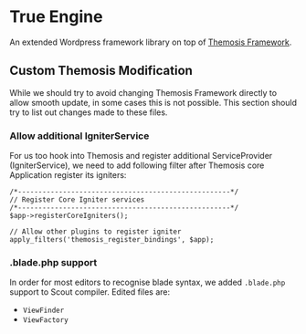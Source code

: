 # True Engine

An extended Wordpress framework library on top of [Themosis Framework](http://www.themosis.com/).

## Custom Themosis Modification

While we should try to avoid changing Themosis Framework directly to allow smooth update, in some cases this is not possible. This section should try to list out changes made to these files.

### Allow additional IgniterService

For us too hook into Themosis and register additional ServiceProvider (IgniterService), we need to add following filter after Themosis core Application register its igniters:

```
/*----------------------------------------------------*/
// Register Core Igniter services
/*----------------------------------------------------*/
$app->registerCoreIgniters();

// Allow other plugins to register igniter
apply_filters('themosis_register_bindings', $app);
```

### .blade.php support
In order for most editors to recognise blade syntax, we added `.blade.php` support to Scout compiler. Edited files are:
- `ViewFinder`
- `ViewFactory`